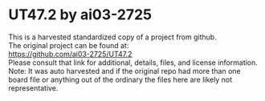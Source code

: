 
# UT47.2 by ai03-2725  
This is a harvested standardized copy of a project from github.  
The original project can be found at:  
https://github.com/ai03-2725/UT47.2  
Please consult that link for additional, details, files, and license information.  
Note: It was auto harvested and if the original repo had more than one board file or anything out of the ordinary the files here are likely not representative.  
    